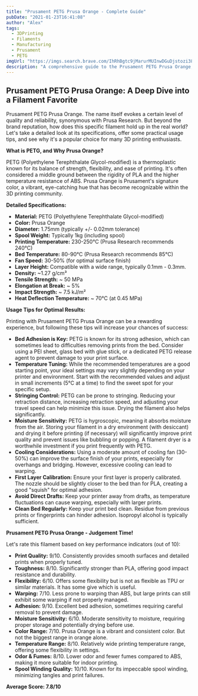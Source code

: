 ```yaml
---
title: "Prusament PETG Prusa Orange - Complete Guide"
pubDate: "2021-01-23T16:41:08"
author: "Alex"
tags:
  - 3DPrinting
  - Filaments
  - Manufacturing
  - Prusament
  - PETG
imgUrl: "https://imgs.search.brave.com/IhRhBgtc9jMarurMUInwDGuDjstozi38A56cT-dHAzA/rs:fit:860:0:0:0/g:ce/aHR0cHM6Ly9pbWFn/ZXMtbmEuc3NsLWlt/YWdlcy1hbWF6b24u/Y29tL2ltYWdlcy9J/LzcxOUMxaEJWK3BM/LmpwZw"
description: "A comprehensive guide to the Prusament PETG Prusa Orange, covering specifications, usage tips, and comparisons with similar products."
---
```


## Prusament PETG Prusa Orange: A Deep Dive into a Filament Favorite

Prusament PETG Prusa Orange. The name itself evokes a certain level of quality and reliability, synonymous with Prusa Research. But beyond the brand reputation, how does this specific filament hold up in the real world? Let's take a detailed look at its specifications, offer some practical usage tips, and see why it's a popular choice for many 3D printing enthusiasts.

**What is PETG, and Why Prusa Orange?**

PETG (Polyethylene Terephthalate Glycol-modified) is a thermoplastic known for its balance of strength, flexibility, and ease of printing. It's often considered a middle ground between the rigidity of PLA and the higher temperature resistance of ABS. Prusa Orange is Prusament's signature color, a vibrant, eye-catching hue that has become recognizable within the 3D printing community.

**Detailed Specifications:**

*   **Material:** PETG (Polyethylene Terephthalate Glycol-modified)
*   **Color:** Prusa Orange
*   **Diameter:** 1.75mm (typically +/- 0.02mm tolerance)
*   **Spool Weight:** Typically 1kg (including spool)
*   **Printing Temperature:** 230-250°C (Prusa Research recommends 240°C)
*   **Bed Temperature:** 80-90°C (Prusa Research recommends 85°C)
*   **Fan Speed:** 30-50% (for optimal surface finish)
*   **Layer Height:** Compatible with a wide range, typically 0.1mm - 0.3mm.
*   **Density:** ~1.27 g/cm³
*   **Tensile Strength:** ~ 50 MPa
*   **Elongation at Break:** ~ 5%
*   **Impact Strength:** ~ 7.5 kJ/m²
*   **Heat Deflection Temperature:** ~ 70°C (at 0.45 MPa)

**Usage Tips for Optimal Results:**

Printing with Prusament PETG Prusa Orange can be a rewarding experience, but following these tips will increase your chances of success:

*   **Bed Adhesion is Key:** PETG is known for its strong adhesion, which can sometimes lead to difficulties removing prints from the bed. Consider using a PEI sheet, glass bed with glue stick, or a dedicated PETG release agent to prevent damage to your print surface.
*   **Temperature Tuning:** While the recommended temperatures are a good starting point, your ideal settings may vary slightly depending on your printer and environment. Start with the recommended values and adjust in small increments (5°C at a time) to find the sweet spot for your specific setup.
*   **Stringing Control:** PETG can be prone to stringing. Reducing your retraction distance, increasing retraction speed, and adjusting your travel speed can help minimize this issue. Drying the filament also helps significantly.
*   **Moisture Sensitivity:** PETG is hygroscopic, meaning it absorbs moisture from the air. Storing your filament in a dry environment (with desiccant) and drying it before printing (if necessary) will significantly improve print quality and prevent issues like bubbling or popping. A filament dryer is a worthwhile investment if you print frequently with PETG.
*   **Cooling Considerations:** Using a moderate amount of cooling fan (30-50%) can improve the surface finish of your prints, especially for overhangs and bridging. However, excessive cooling can lead to warping.
*   **First Layer Calibration:** Ensure your first layer is properly calibrated. The nozzle should be slightly closer to the bed than for PLA, creating a good "squish" for optimal adhesion.
*   **Avoid Direct Drafts:** Keep your printer away from drafts, as temperature fluctuations can cause warping, especially with larger prints.
*   **Clean Bed Regularly:** Keep your print bed clean. Residue from previous prints or fingerprints can hinder adhesion. Isopropyl alcohol is typically sufficient.

**Prusament PETG Prusa Orange - Judgement Time!**

Let's rate this filament based on key performance indicators (out of 10):

*   **Print Quality:** 9/10. Consistently provides smooth surfaces and detailed prints when properly tuned.
*   **Toughness:** 8/10. Significantly stronger than PLA, offering good impact resistance and durability.
*   **Flexibility:** 6/10. Offers some flexibility but is not as flexible as TPU or similar materials. It has some give which is useful.
*   **Warping:** 7/10. Less prone to warping than ABS, but large prints can still exhibit some warping if not properly managed.
*   **Adhesion:** 9/10. Excellent bed adhesion, sometimes requiring careful removal to prevent damage.
*   **Moisture Sensitivity:** 6/10. Moderate sensitivity to moisture, requiring proper storage and potentially drying before use.
*   **Color Range:** 7/10. Prusa Orange is a vibrant and consistent color. But not the biggest range in orange alone.
*   **Temperature Range:** 8/10. Relatively wide printing temperature range, offering some flexibility in settings.
*   **Odor & Fumes:** 8/10. Lower odor and fewer fumes compared to ABS, making it more suitable for indoor printing.
*   **Spool Winding Quality:** 10/10. Known for its impeccable spool winding, minimizing tangles and print failures.

**Average Score: 7.8/10**
